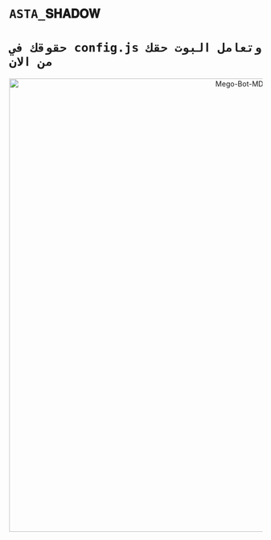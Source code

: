 # `ASTA_𝐒𝐇𝐀𝐃𝐎𝐖` 

# `حقوقك في config.js وتعامل البوت حقك من الان` 
<p align="center">
<img src="https://telegra.ph/file/274d9b0ac4baf92a95c15.png" alt="Mego-Bot-MD" width="900"/>
</p>
